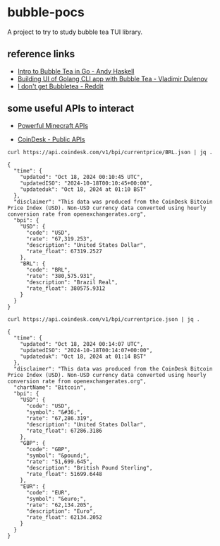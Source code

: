 # bubble-pocs #

A project to try to study bubble tea TUI library.


## reference links ##

- [Intro to Bubble Tea in Go - Andy Haskell](https://dev.to/andyhaskell/intro-to-bubble-tea-in-go-21lg)
- [Building UI of Golang CLI app with Bubble Tea - Vladimir Dulenov](https://medium.com/@originalrad50/building-ui-of-golang-cli-app-with-bubble-tea-68b61e25445e)
- [I don't get Bubbletea - Reddit](https://www.reddit.com/r/golang/comments/xvrhow/i_dont_get_bubbletea/)


## some useful APIs to interact ##

- [Powerful Minecraft APIs](https://api.minetools.eu/)

- [CoinDesk - Public APIs](https://publicapis.io/coin-desk-api)

```shell
curl https://api.coindesk.com/v1/bpi/currentprice/BRL.json | jq .

{
  "time": {
    "updated": "Oct 18, 2024 00:10:45 UTC",
    "updatedISO": "2024-10-18T00:10:45+00:00",
    "updateduk": "Oct 18, 2024 at 01:10 BST"
  },
  "disclaimer": "This data was produced from the CoinDesk Bitcoin Price Index (USD). Non-USD currency data converted using hourly conversion rate from openexchangerates.org",
  "bpi": {
    "USD": {
      "code": "USD",
      "rate": "67,319.253",
      "description": "United States Dollar",
      "rate_float": 67319.2527
    },
    "BRL": {
      "code": "BRL",
      "rate": "380,575.931",
      "description": "Brazil Real",
      "rate_float": 380575.9312
    }
  }
}
```

```shell
curl https://api.coindesk.com/v1/bpi/currentprice.json | jq .

{
  "time": {
    "updated": "Oct 18, 2024 00:14:07 UTC",
    "updatedISO": "2024-10-18T00:14:07+00:00",
    "updateduk": "Oct 18, 2024 at 01:14 BST"
  },
  "disclaimer": "This data was produced from the CoinDesk Bitcoin Price Index (USD). Non-USD currency data converted using hourly conversion rate from openexchangerates.org",
  "chartName": "Bitcoin",
  "bpi": {
    "USD": {
      "code": "USD",
      "symbol": "&#36;",
      "rate": "67,286.319",
      "description": "United States Dollar",
      "rate_float": 67286.3186
    },
    "GBP": {
      "code": "GBP",
      "symbol": "&pound;",
      "rate": "51,699.645",
      "description": "British Pound Sterling",
      "rate_float": 51699.6448
    },
    "EUR": {
      "code": "EUR",
      "symbol": "&euro;",
      "rate": "62,134.205",
      "description": "Euro",
      "rate_float": 62134.2052
    }
  }
}
```
